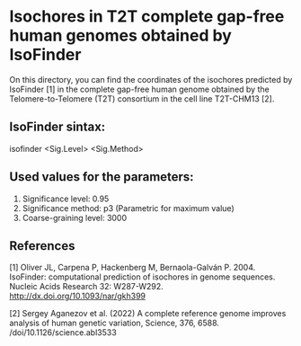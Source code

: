 # Isochores in T2T complete gap-free human genomes obtained by IsoFinder

On this directory, you can find the coordinates of the isochores predicted by IsoFinder [1] in the complete gap-free human genome obtained by the Telomere-to-Telomere (T2T) consortium in the cell line T2T-CHM13 [2].

## IsoFinder sintax:

   isofinder <DNA FASTA file> <Sig.Level> <Sig.Method> <Coarse-graining level> <File out>

## Used values for the parameters:
  
1. Significance level: 0.95 
2. Significance method: p3 (Parametric for maximum value)
3. Coarse-graining level: 3000

## References

[1] Oliver JL, Carpena P, Hackenberg M, Bernaola-Galván P. 2004. IsoFinder: computational prediction of isochores in genome sequences. Nucleic Acids Research 32: W287-W292. http://dx.doi.org/10.1093/nar/gkh399

[2] Sergey Aganezov et al. (2022) A complete reference genome improves analysis of human genetic variation, Science, 376, 6588. /doi/10.1126/science.abl3533

